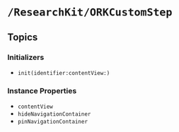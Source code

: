 # ``/ResearchKit/ORKCustomStep``

<!-- The content below this line is auto-generated and is redundant. You should either incorporate it into your content above this line or delete it. -->

## Topics

### Initializers

- ``init(identifier:contentView:)``

### Instance Properties

- ``contentView``
- ``hideNavigationContainer``
- ``pinNavigationContainer``
